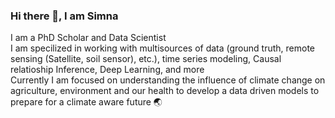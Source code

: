 ### Hi there 👋, I am Simna 

<!--
**simnarassak/SimnaRassak** is a ✨ _special_ ✨ repository because its `README.md` (this file) appears on your GitHub profile.


-->
<p align="left">
           I am a PhD Scholar and Data Scientist <br/>
           I am specilized in working with multisources of data (ground truth, remote sensing (Satellite, soil sensor), etc.), time series modeling, Causal relatioship Inference, Deep Learning, and more <br/>
           Currently I am focused on understanding the influence of climate change on agriculture, environment and our health to develop a data driven models to prepare for a climate aware future 🌏 <br/>
 </p>

  
       
  

